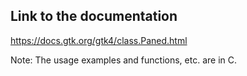 ## Link to the documentation

<https://docs.gtk.org/gtk4/class.Paned.html>

Note: The usage examples and functions, etc. are in C.
